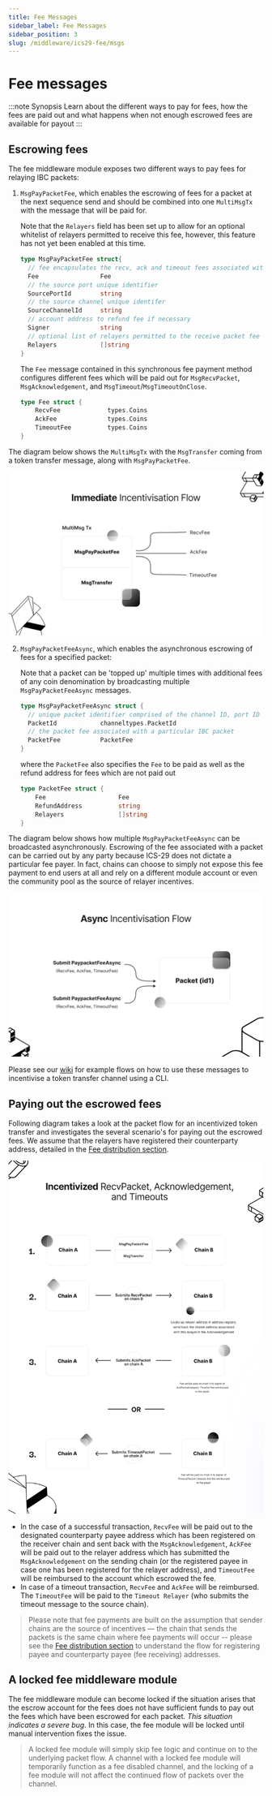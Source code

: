 ```yaml
---
title: Fee Messages
sidebar_label: Fee Messages
sidebar_position: 3
slug: /middleware/ics29-fee/msgs
---
```



# Fee messages

:::note Synopsis
Learn about the different ways to pay for fees, how the fees are paid out and what happens when not enough escrowed fees are available for payout 
:::

## Escrowing fees

The fee middleware module exposes two different ways to pay fees for relaying IBC packets:

1. `MsgPayPacketFee`, which enables the escrowing of fees for a packet at the next sequence send and should be combined into one `MultiMsgTx` with the message that will be paid for.

   Note that the `Relayers` field has been set up to allow for an optional whitelist of relayers permitted to receive this fee, however, this feature has not yet been enabled at this time.

   ```go
   type MsgPayPacketFee struct{
     // fee encapsulates the recv, ack and timeout fees associated with an IBC packet
     Fee                 Fee
     // the source port unique identifier
     SourcePortId        string
     // the source channel unique identifer
     SourceChannelId     string
     // account address to refund fee if necessary
     Signer              string
     // optional list of relayers permitted to the receive packet fee
     Relayers            []string
   }
   ```

   The `Fee` message contained in this synchronous fee payment method configures different fees which will be paid out for `MsgRecvPacket`, `MsgAcknowledgement`, and `MsgTimeout`/`MsgTimeoutOnClose`.

   ```go
   type Fee struct {
       RecvFee             types.Coins
       AckFee              types.Coins
       TimeoutFee          types.Coins
   }
   ```

  The diagram below shows the `MultiMsgTx` with the `MsgTransfer` coming from a token transfer message, along with `MsgPayPacketFee`.
  
  ![msgpaypacket.png](./images/msgpaypacket.png)

2. `MsgPayPacketFeeAsync`, which enables the asynchronous escrowing of fees for a specified packet:

   Note that a packet can be 'topped up' multiple times with additional fees of any coin denomination by broadcasting multiple `MsgPayPacketFeeAsync` messages.

   ```go
   type MsgPayPacketFeeAsync struct {
     // unique packet identifier comprised of the channel ID, port ID and sequence
     PacketId            channeltypes.PacketId
     // the packet fee associated with a particular IBC packet
     PacketFee           PacketFee
   }
   ```

   where the `PacketFee` also specifies the `Fee` to be paid as well as the refund address for fees which are not paid out

   ```go
   type PacketFee struct {
       Fee                    Fee
       RefundAddress          string
       Relayers               []string
   }
   ```

The diagram below shows how multiple `MsgPayPacketFeeAsync` can be broadcasted asynchronously. Escrowing of the fee associated with a packet can be carried out by any party because ICS-29 does not dictate a particular fee payer. In fact, chains can choose to simply not expose this fee payment to end users at all and rely on a different module account or even the community pool as the source of relayer incentives.

![paypacketfeeasync.png](./images/paypacketfeeasync.png)

Please see our [wiki](https://github.com/cosmos/ibc-go/wiki/Fee-enabled-fungible-token-transfers) for example flows on how to use these messages to incentivise a token transfer channel using a CLI.

## Paying out the escrowed fees

Following diagram takes a look at the packet flow for an incentivized token transfer and investigates the several scenario's for paying out the escrowed fees. We assume that the relayers have registered their counterparty address, detailed in the [Fee distribution section](04-fee-distribution.md).

![feeflow.png](./images/feeflow.png)

- In the case of a successful transaction, `RecvFee` will be paid out to the designated counterparty payee address which has been registered on the receiver chain and sent back with the `MsgAcknowledgement`, `AckFee` will be paid out to the relayer address which has submitted the `MsgAcknowledgement` on the sending chain (or the registered payee in case one has been registered for the relayer address), and `TimeoutFee` will be reimbursed to the account which escrowed the fee.
- In case of a timeout transaction, `RecvFee` and `AckFee` will be reimbursed. The `TimeoutFee` will be paid to the `Timeout Relayer` (who submits the timeout message to the source chain).

> Please note that fee payments are built on the assumption that sender chains are the source of incentives — the chain that sends the packets is the same chain where fee payments will occur -- please see the [Fee distribution section](04-fee-distribution.md) to understand the flow for registering payee and counterparty payee (fee receiving) addresses.

## A locked fee middleware module

The fee middleware module can become locked if the situation arises that the escrow account for the fees does not have sufficient funds to pay out the fees which have been escrowed for each packet. _This situation indicates a severe bug._ In this case, the fee module will be locked until manual intervention fixes the issue.

> A locked fee module will simply skip fee logic and continue on to the underlying packet flow. A channel with a locked fee module will temporarily function as a fee disabled channel, and the locking of a fee module will not affect the continued flow of packets over the channel.

